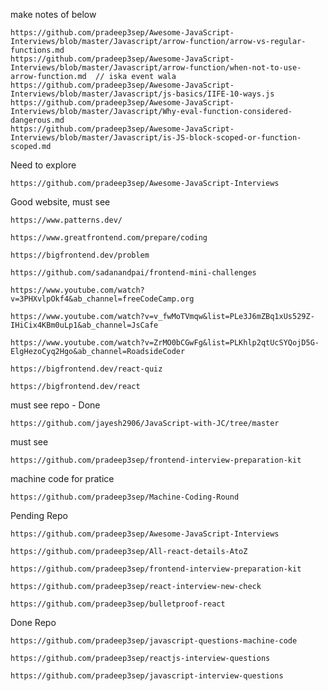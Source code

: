 make notes of below
```
https://github.com/pradeep3sep/Awesome-JavaScript-Interviews/blob/master/Javascript/arrow-function/arrow-vs-regular-functions.md
https://github.com/pradeep3sep/Awesome-JavaScript-Interviews/blob/master/Javascript/arrow-function/when-not-to-use-arrow-function.md  // iska event wala
https://github.com/pradeep3sep/Awesome-JavaScript-Interviews/blob/master/Javascript/js-basics/IIFE-10-ways.js
https://github.com/pradeep3sep/Awesome-JavaScript-Interviews/blob/master/Javascript/Why-eval-function-considered-dangerous.md
https://github.com/pradeep3sep/Awesome-JavaScript-Interviews/blob/master/Javascript/is-JS-block-scoped-or-function-scoped.md
```


Need to explore

```
https://github.com/pradeep3sep/Awesome-JavaScript-Interviews
```


Good website, must see

```
https://www.patterns.dev/
```

```
https://www.greatfrontend.com/prepare/coding
```
```
https://bigfrontend.dev/problem
```

```
https://github.com/sadanandpai/frontend-mini-challenges
```

```
https://www.youtube.com/watch?v=3PHXvlpOkf4&ab_channel=freeCodeCamp.org
```

```
https://www.youtube.com/watch?v=v_fwMoTVmqw&list=PLe3J6mZBq1xUs529Z-IHiCix4KBm0uLp1&ab_channel=JsCafe
```

```
https://www.youtube.com/watch?v=ZrMO0bCGwFg&list=PLKhlp2qtUcSYQojD5G-ElgHezoCyq2Hgo&ab_channel=RoadsideCoder
```

```
https://bigfrontend.dev/react-quiz
```

```
https://bigfrontend.dev/react
```


must see repo - Done
```
https://github.com/jayesh2906/JavaScript-with-JC/tree/master
```

must see

```
https://github.com/pradeep3sep/frontend-interview-preparation-kit
```

machine code for pratice
```
https://github.com/pradeep3sep/Machine-Coding-Round
```

Pending Repo
```
https://github.com/pradeep3sep/Awesome-JavaScript-Interviews
```

```
https://github.com/pradeep3sep/All-react-details-AtoZ
```

```
https://github.com/pradeep3sep/frontend-interview-preparation-kit
```

```
https://github.com/pradeep3sep/react-interview-new-check
```

```
https://github.com/pradeep3sep/bulletproof-react
```


Done Repo
```
https://github.com/pradeep3sep/javascript-questions-machine-code
```

```
https://github.com/pradeep3sep/reactjs-interview-questions
```

```
https://github.com/pradeep3sep/javascript-interview-questions
```
